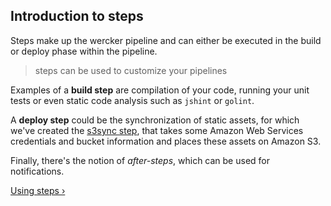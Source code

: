 ## Introduction to steps

Steps make up the wercker pipeline and can either be executed in the build or
deploy phase within the pipeline.

> steps can be used to customize your pipelines

Examples of a **build step** are compilation of your code, running your
unit tests or even static code analysis such as `jshint` or `golint`.


A **deploy step** could be the synchronization of static assets, for
which we've created the [s3sync
step](https://github.com/wercker/step-s3sync/), that takes some Amazon
Web Services
credentials and bucket information and places these assets on Amazon S3.

Finally, there's the notion of *after-steps*, which can be used for
notifications.

[Using steps &rsaquo;](/learn/steps/02_using-steps.html "nav next steps")
